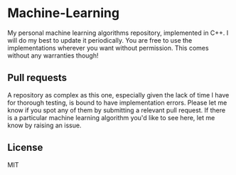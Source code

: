 # Machine-Learning
My personal machine learning algorithms repository, implemented in C++. I will do my best to update it periodically. You are free to use the implementations wherever you want without permission. This comes without any warranties though!

## Pull requests
A repository as complex as this one, especially given the lack of time I have for thorough testing, is bound to have implementation errors. Please let me know if you spot any of them by submitting a relevant pull request. If there is a particular machine learning algorithm you'd like to see here, let me know by raising an issue.

## License
MIT